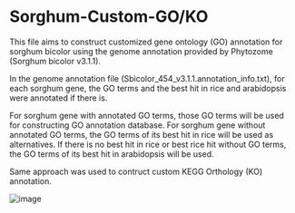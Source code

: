 # Sorghum-Custom-GO/KO

This file aims to construct customized gene ontology (GO) annotation for sorghum bicolor using the genome annotation provided by Phytozome (Sorghum bicolor v3.1.1).  
  
In the genome annotation file (Sbicolor_454_v3.1.1.annotation_info.txt), for each sorghum gene, the GO terms and the best hit in rice and arabidopsis were annotated if there is.  

For sorghum gene with annotated GO terms, those GO terms will be used for constructing GO annotation database. 
For sorghum gene without annotated GO terms, the GO terms of its best hit in rice will be used as alternatives. If there is no best hit in rice or best rice hit without GO terms, the GO terms of its best hit in arabidopsis will be used.

Same approach was used to contruct custom KEGG Orthology (KO) annotation. 

![image](https://user-images.githubusercontent.com/85470481/227423003-89301221-1796-45b3-902c-31ce94e788f9.png)
